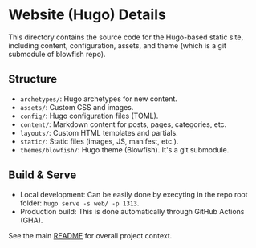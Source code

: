 # Website (Hugo) Details

This directory contains the source code for the Hugo-based static site, including content, configuration, assets, and theme (which is a git submodule of blowfish repo).

## Structure
- `archetypes/`: Hugo archetypes for new content.
- `assets/`: Custom CSS and images.
- `config/`: Hugo configuration files (TOML).
- `content/`: Markdown content for posts, pages, categories, etc.
- `layouts/`: Custom HTML templates and partials.
- `static/`: Static files (images, JS, manifest, etc.).
- `themes/blowfish/`: Hugo theme (Blowfish). It's a git submodule.

## Build & Serve
- Local development: Can be easily done by execyting in the repo root folder: `hugo serve -s web/ -p 1313`.
- Production build: This is done automatically through GitHub Actions (GHA).

See the main [README](../README.md) for overall project context.
